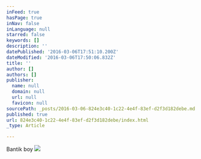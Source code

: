 ```yaml
---
inFeed: true
hasPage: true
inNav: false
inLanguage: null
starred: false
keywords: []
description: ''
datePublished: '2016-03-06T17:51:10.200Z'
dateModified: '2016-03-06T17:50:06.832Z'
title: ''
author: []
authors: []
publisher:
  name: null
  domain: null
  url: null
  favicon: null
sourcePath: _posts/2016-03-06-824e3c40-1c22-4e4f-83ef-d2f3d182debe.md
published: true
url: 824e3c40-1c22-4e4f-83ef-d2f3d182debe/index.html
_type: Article

---
```

Bantik boy
![](https://the-grid-user-content.s3-us-west-2.amazonaws.com/683ed187-3aa1-4e6a-a1d4-77def71675da.jpg)